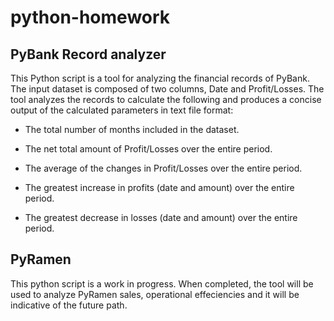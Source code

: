 # python-homework

## PyBank Record analyzer

This Python script is a tool for analyzing the financial records of PyBank. The input dataset is composed of two columns, Date and Profit/Losses. The tool analyzes the records to calculate the following and produces a concise output of the calculated parameters in text file format:

* The total number of months included in the dataset.

* The net total amount of Profit/Losses over the entire period.

* The average of the changes in Profit/Losses over the entire period.

* The greatest increase in profits (date and amount) over the entire period.

* The greatest decrease in losses (date and amount) over the entire period.


## PyRamen

This python script is a work in progress. When completed, the tool will be used to analyze PyRamen sales, operational effeciencies and it will be indicative of the future path.